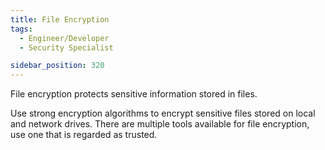 ```yaml
---
title: File Encryption
tags:
  - Engineer/Developer
  - Security Specialist

sidebar_position: 320
---
```


File encryption protects sensitive information stored in files.

Use strong encryption algorithms to encrypt sensitive files stored on local and network drives.
There are multiple tools available for file encryption, use one that is regarded as trusted.
